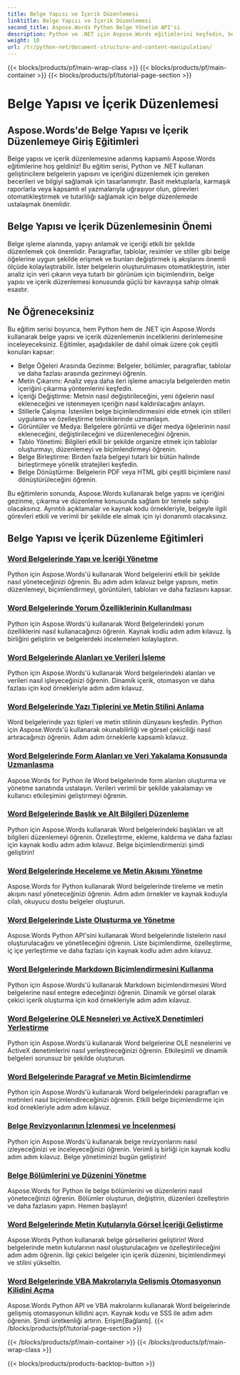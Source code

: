 ```yaml
---
title: Belge Yapısı ve İçerik Düzenlemesi
linktitle: Belge Yapısı ve İçerik Düzenlemesi
second_title: Aspose.Words Python Belge Yönetim API'si
description: Python ve .NET için Aspose.Words eğitimlerini keşfedin, belge yapısı ve içerik düzenlemesine odaklanın. Belge öğelerinde gezinmeyi, bunları çıkarmayı ve düzenlemeyi verimli bir şekilde öğrenin. Kaynak kod örnekleri sağlanmıştır.
weight: 10
url: /tr/python-net/document-structure-and-content-manipulation/
---
```


{{< blocks/products/pf/main-wrap-class >}}
{{< blocks/products/pf/main-container >}}
{{< blocks/products/pf/tutorial-page-section >}}

# Belge Yapısı ve İçerik Düzenlemesi


## Aspose.Words'de Belge Yapısı ve İçerik Düzenlemeye Giriş Eğitimleri

Belge yapısı ve içerik düzenlemesine adanmış kapsamlı Aspose.Words eğitimlerine hoş geldiniz! Bu eğitim serisi, Python ve .NET kullanan geliştiricilere belgelerin yapısını ve içeriğini düzenlemek için gereken becerileri ve bilgiyi sağlamak için tasarlanmıştır. Basit mektuplarla, karmaşık raporlarla veya kapsamlı el yazmalarıyla uğraşıyor olun, görevleri otomatikleştirmek ve tutarlılığı sağlamak için belge düzenlemede ustalaşmak önemlidir.

## Belge Yapısı ve İçerik Düzenlemesinin Önemi

Belge işleme alanında, yapıyı anlamak ve içeriği etkili bir şekilde düzenlemek çok önemlidir. Paragraflar, tablolar, resimler ve stiller gibi belge öğelerine uygun şekilde erişmek ve bunları değiştirmek iş akışlarını önemli ölçüde kolaylaştırabilir. İster belgelerin oluşturulmasını otomatikleştirin, ister analiz için veri çıkarın veya tutarlı bir görünüm için biçimlendirin, belge yapısı ve içerik düzenlemesi konusunda güçlü bir kavrayışa sahip olmak esastır.

## Ne Öğreneceksiniz

Bu eğitim serisi boyunca, hem Python hem de .NET için Aspose.Words kullanarak belge yapısı ve içerik düzenlemenin inceliklerini derinlemesine inceleyeceksiniz. Eğitimler, aşağıdakiler de dahil olmak üzere çok çeşitli konuları kapsar:

- Belge Öğeleri Arasında Gezinme: Belgeler, bölümler, paragraflar, tablolar ve daha fazlası arasında gezinmeyi öğrenin.
- Metin Çıkarımı: Analiz veya daha ileri işleme amacıyla belgelerden metin içeriğini çıkarma yöntemlerini keşfedin.
- İçeriği Değiştirme: Metnin nasıl değiştirileceğini, yeni öğelerin nasıl ekleneceğini ve istenmeyen içeriğin nasıl kaldırılacağını anlayın.
- Stillerle Çalışma: İstenilen belge biçimlendirmesini elde etmek için stilleri uygulama ve özelleştirme tekniklerinde uzmanlaşın.
- Görüntüler ve Medya: Belgelere görüntü ve diğer medya öğelerinin nasıl ekleneceğini, değiştirileceğini ve düzenleneceğini öğrenin.
- Tablo Yönetimi: Bilgileri etkili bir şekilde organize etmek için tablolar oluşturmayı, düzenlemeyi ve biçimlendirmeyi öğrenin.
- Belge Birleştirme: Birden fazla belgeyi tutarlı bir bütün halinde birleştirmeye yönelik stratejileri keşfedin.
- Belge Dönüştürme: Belgelerin PDF veya HTML gibi çeşitli biçimlere nasıl dönüştürüleceğini öğrenin.

Bu eğitimlerin sonunda, Aspose.Words kullanarak belge yapısı ve içeriğini gezinme, çıkarma ve düzenleme konusunda sağlam bir temele sahip olacaksınız. Ayrıntılı açıklamalar ve kaynak kodu örnekleriyle, belgeyle ilgili görevleri etkili ve verimli bir şekilde ele almak için iyi donanımlı olacaksınız.

## Belge Yapısı ve İçerik Düzenleme Eğitimleri
### [Word Belgelerinde Yapı ve İçeriği Yönetme](./document-structure-content/)
Python için Aspose.Words'ü kullanarak Word belgelerini etkili bir şekilde nasıl yöneteceğinizi öğrenin. Bu adım adım kılavuz belge yapısını, metin düzenlemeyi, biçimlendirmeyi, görüntüleri, tabloları ve daha fazlasını kapsar. 
### [Word Belgelerinde Yorum Özelliklerinin Kullanılması](./document-comments/)
Python için Aspose.Words'ü kullanarak Word Belgelerindeki yorum özelliklerini nasıl kullanacağınızı öğrenin. Kaynak kodlu adım adım kılavuz. İş birliğini geliştirin ve belgelerdeki incelemeleri kolaylaştırın.
### [Word Belgelerinde Alanları ve Verileri İşleme](./document-fields/)
Python için Aspose.Words'ü kullanarak Word belgelerindeki alanları ve verileri nasıl işleyeceğinizi öğrenin. Dinamik içerik, otomasyon ve daha fazlası için kod örnekleriyle adım adım kılavuz. 
### [Word Belgelerinde Yazı Tiplerini ve Metin Stilini Anlama](./document-fonts/)
Word belgelerinde yazı tipleri ve metin stilinin dünyasını keşfedin. Python için Aspose.Words'ü kullanarak okunabilirliği ve görsel çekiciliği nasıl artıracağınızı öğrenin. Adım adım örneklerle kapsamlı kılavuz.
### [Word Belgelerinde Form Alanları ve Veri Yakalama Konusunda Uzmanlaşma](./document-form-fields/)
Aspose.Words for Python ile Word belgelerinde form alanları oluşturma ve yönetme sanatında ustalaşın. Verileri verimli bir şekilde yakalamayı ve kullanıcı etkileşimini geliştirmeyi öğrenin. 
### [Word Belgelerinde Başlık ve Alt Bilgileri Düzenleme](./document-headers-footers/)
Python için Aspose.Words kullanarak Word belgelerindeki başlıkları ve alt bilgileri düzenlemeyi öğrenin. Özelleştirme, ekleme, kaldırma ve daha fazlası için kaynak kodlu adım adım kılavuz. Belge biçimlendirmenizi şimdi geliştirin!
### [Word Belgelerinde Heceleme ve Metin Akışını Yönetme](./document-hyphenation/)
Aspose.Words for Python kullanarak Word belgelerinde tireleme ve metin akışını nasıl yöneteceğinizi öğrenin. Adım adım örnekler ve kaynak koduyla cilalı, okuyucu dostu belgeler oluşturun. 
### [Word Belgelerinde Liste Oluşturma ve Yönetme](./document-lists/)
Aspose.Words Python API'sini kullanarak Word belgelerinde listelerin nasıl oluşturulacağını ve yönetileceğini öğrenin. Liste biçimlendirme, özelleştirme, iç içe yerleştirme ve daha fazlası için kaynak kodlu adım adım kılavuz. 
### [Word Belgelerinde Markdown Biçimlendirmesini Kullanma](./document-markdown/)
Python için Aspose.Words'ü kullanarak Markdown biçimlendirmesini Word belgelerine nasıl entegre edeceğinizi öğrenin. Dinamik ve görsel olarak çekici içerik oluşturma için kod örnekleriyle adım adım kılavuz. 
### [Word Belgelerine OLE Nesneleri ve ActiveX Denetimleri Yerleştirme](./document-ole-objects-active-x/)
 Python için Aspose.Words'ü kullanarak Word belgelerine OLE nesnelerini ve ActiveX denetimlerini nasıl yerleştireceğinizi öğrenin. Etkileşimli ve dinamik belgeleri sorunsuz bir şekilde oluşturun.
### [Word Belgelerinde Paragraf ve Metin Biçimlendirme](./document-paragraphs/)
Python için Aspose.Words'ü kullanarak Word belgelerindeki paragrafları ve metinleri nasıl biçimlendireceğinizi öğrenin. Etkili belge biçimlendirme için kod örnekleriyle adım adım kılavuz. 
### [Belge Revizyonlarının İzlenmesi ve İncelenmesi](./document-revisions/)
Python için Aspose.Words'ü kullanarak belge revizyonlarını nasıl izleyeceğinizi ve inceleyeceğinizi öğrenin. Verimli iş birliği için kaynak kodlu adım adım kılavuz. Belge yönetiminizi bugün geliştirin!
### [Belge Bölümlerini ve Düzenini Yönetme](./document-sections/)
Aspose.Words for Python ile belge bölümlerini ve düzenlerini nasıl yöneteceğinizi öğrenin. Bölümler oluşturun, değiştirin, düzenleri özelleştirin ve daha fazlasını yapın. Hemen başlayın! 
### [Word Belgelerinde Metin Kutularıyla Görsel İçeriği Geliştirme](./document-textboxes/)
Aspose.Words Python kullanarak belge görsellerini geliştirin! Word belgelerinde metin kutularının nasıl oluşturulacağını ve özelleştirileceğini adım adım öğrenin. İlgi çekici belgeler için içerik düzenini, biçimlendirmeyi ve stilini yükseltin.
### [Word Belgelerinde VBA Makrolarıyla Gelişmiş Otomasyonun Kilidini Açma](./document-vba-macros/)
 Aspose.Words Python API ve VBA makrolarını kullanarak Word belgelerinde gelişmiş otomasyonun kilidini açın. Kaynak kodu ve SSS ile adım adım öğrenin. Şimdi üretkenliği artırın. Erişim[Bağlantı].
{{< /blocks/products/pf/tutorial-page-section >}}

{{< /blocks/products/pf/main-container >}}
{{< /blocks/products/pf/main-wrap-class >}}

{{< blocks/products/products-backtop-button >}}
